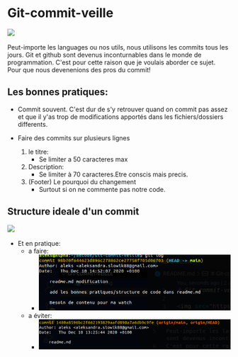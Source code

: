 # Git-commit-veille

<img src="https://media1.tenor.com/images/864b1c85c67c84191b95b3bd8ec843c9/tenor.gif?itemid=4771225">

Peut-importe les languages ou nos utils, nous utilisons les commits tous les jours. Git et github sont devenus inconturnables dans le monde de programmation.
C'est pour cette raison que je voulais aborder ce sujet. Pour que nous devenenions des pros du commit!

## Les bonnes pratiques:

- Commit souvent. C'est dur de s'y retrouver quand on commit pas assez et que il y'as trop de modifications apportés dans les fichiers/dossiers differents.

- Faire des commits sur plusieurs lignes
  1. le titre:
     - Se limiter a 50 caracteres max
  2. Description:
     - Se limiter à 70 caracteres.Etre conscis mais precis.
  3. (Footer) Le pourquoi du changement
     - Surtout si on ne commente pas notre code.


## Structure ideale d'un commit

<img src="https://cdn.thenewstack.io/media/2018/05/700759e3-deargit.png">

- Et en pratique:
   * a faire:
      * <img src="assets/img/1.png">
   * a éviter:
      * <img src="assets/img/2.png">

